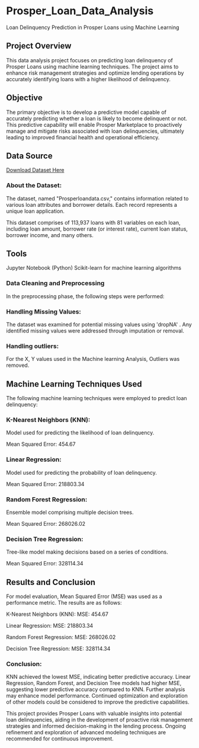 # Prosper_Loan_Data_Analysis
Loan Delinquency Prediction in Prosper Loans using Machine Learning


## Project Overview
This data analysis project focuses on predicting loan delinquency of Prosper Loans using machine learning techniques. The project aims to enhance risk management strategies and optimize lending operations by accurately identifying loans with a higher likelihood of delinquency.


## Objective
The primary objective is to develop a predictive model capable of accurately predicting whether a loan is likely to become delinquent or not. This predictive capability will enable Prosper Marketplace to proactively manage and mitigate risks associated with loan delinquencies, ultimately leading to improved financial health and operational efficiency.


## Data Source
[Download Dataset Here](https://www.kaggle.com/datasets/henryokam/prosper-loan-data)

### About the Dataset:
The dataset, named "Prosperloandata.csv," contains information related to various loan attributes and borrower details. Each record represents a unique loan application.

This dataset comprises of 113,937 loans with 81 variables on each loan, including loan amount, borrower rate (or interest rate), current loan status, borrower income, and many others.


## Tools
Jupyter Notebook (Python)
Scikit-learn for machine learning algorithms

### Data Cleaning and Preprocessing
In the preprocessing phase, the following steps were performed:

### Handling Missing Values:
The dataset was examined for potential missing values using 'dropNA' . Any identified missing values were addressed through imputation or removal.

### Handling outliers:
For the X, Y values used in the Machine learning Analysis, Outliers was removed.


## Machine Learning Techniques Used
The following machine learning techniques were employed to predict loan delinquency:

### K-Nearest Neighbors (KNN):
Model used for predicting the likelihood of loan delinquency.

Mean Squared Error: 454.67

### Linear Regression:
Model used for predicting the probability of loan delinquency.

Mean Squared Error: 218803.34

### Random Forest Regression:
Ensemble model comprising multiple decision trees.

Mean Squared Error: 268026.02

### Decision Tree Regression:
Tree-like model making decisions based on a series of conditions.

Mean Squared Error: 328114.34


## Results and Conclusion
For model evaluation, Mean Squared Error (MSE) was used as a performance metric. The results are as follows:

K-Nearest Neighbors (KNN):
MSE: 454.67

Linear Regression:
MSE: 218803.34

Random Forest Regression:
MSE: 268026.02

Decision Tree Regression:
MSE: 328114.34

### Conclusion:
KNN achieved the lowest MSE, indicating better predictive accuracy.
Linear Regression, Random Forest, and Decision Tree models had higher MSE, suggesting lower predictive accuracy compared to KNN.
Further analysis may enhance model performance.
Continued optimization and exploration of other models could be considered to improve the predictive capabilities.

This project provides Prosper Loans  with valuable insights into potential loan delinquencies, aiding in the development of proactive risk management strategies and informed decision-making in the lending process. Ongoing refinement and exploration of advanced modeling techniques are recommended for continuous improvement.






